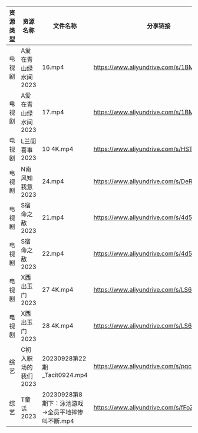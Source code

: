 | 资源类型 | 资源名称         | 文件名称                            | 分享链接                                      | 更新时间       |
| ---- | ------------ | ------------------------------- | ----------------------------------------- | ---------- |
| 电视剧  | A爱在青山绿水间2023 | 16.mp4                          | https://www.aliyundrive.com/s/1BMnsDF5h1i | 2023-09-29 |
| 电视剧  | A爱在青山绿水间2023 | 17.mp4                          | https://www.aliyundrive.com/s/1BMnsDF5h1i | 2023-09-29 |
| 电视剧  | L兰闺喜事2023    | 10 4K.mp4                       | https://www.aliyundrive.com/s/HSTGHiG6pDw | 2023-09-29 |
| 电视剧  | N南风知我意2023   | 24.mp4                          | https://www.aliyundrive.com/s/DeRMnNbejyx | 2023-09-29 |
| 电视剧  | S宿命之敌2023    | 21.mp4                          | https://www.aliyundrive.com/s/4d5Stsg6Pgd | 2023-09-29 |
| 电视剧  | S宿命之敌2023    | 22.mp4                          | https://www.aliyundrive.com/s/4d5Stsg6Pgd | 2023-09-29 |
| 电视剧  | X西出玉门2023    | 27 4K.mp4                       | https://www.aliyundrive.com/s/LS6RVyLuhC7 | 2023-09-29 |
| 电视剧  | X西出玉门2023    | 28 4K.mp4                       | https://www.aliyundrive.com/s/LS6RVyLuhC7 | 2023-09-29 |
| 综艺   | C初入职场的我们2023 | 20230928第22期_Tacit0924.mp4      | https://www.aliyundrive.com/s/pqc7pqfCNxC | 2023-09-29 |
| 综艺   | T童话2023      | 20230928第8期下：泳池游戏→全员平地摔惨叫不断.mp4 | https://www.aliyundrive.com/s/fFoZet5PGkd | 2023-09-29 |
